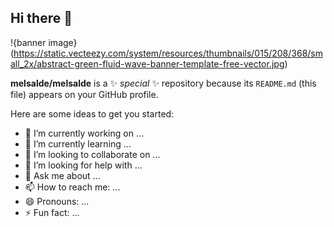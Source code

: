 ## Hi there 👋
!{banner image}(https://static.vecteezy.com/system/resources/thumbnails/015/208/368/small_2x/abstract-green-fluid-wave-banner-template-free-vector.jpg)

**melsalde/melsalde** is a ✨ _special_ ✨ repository because its `README.md` (this file) appears on your GitHub profile.

Here are some ideas to get you started:

- 🔭 I’m currently working on ...
- 🌱 I’m currently learning ...
- 👯 I’m looking to collaborate on ...
- 🤔 I’m looking for help with ...
- 💬 Ask me about ...
- 📫 How to reach me: ...
- 😄 Pronouns: ...
- ⚡ Fun fact: ...


